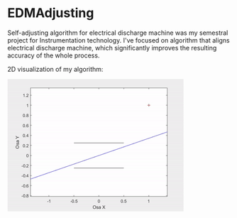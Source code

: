 # EDMAdjusting
Self-adjusting algorithm for electrical discharge machine was my semestral project for Instrumentation technology. I've focused on algorithm that aligns electrical discharge machine, which significantly improves the resulting accuracy of the whole process.

2D visualization of my algorithm:

![Alt text](visualization.gif?raw=true "Visualization")
